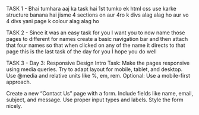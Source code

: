 TASK 1 - Bhai tumhara aaj ka task hai
1st tumko ek html css use karke structure banana hai jisme 4 sections on aur 4ro k divs alag alag ho aur vo 4 divs yani page k colour alag alag ho

TASK 2 - Since it was an easy task for you I want you to now name those pages to different for names create a basic navigation bar and then attach that four names so that when clicked on any of the name it directs to that page this is the last task of the day for you I hope you do well

TASK 3 - Day 3: Responsive Design Intro
Task: Make the pages responsive using media queries.
Try to adapt layout for mobile, tablet, and desktop.
Use @media and relative units like %, em, rem.
Optional: Use a mobile-first approach.

Create a new “Contact Us” page with a form.
Include fields like name, email, subject, and message.
Use proper input types and labels.
Style the form nicely.

